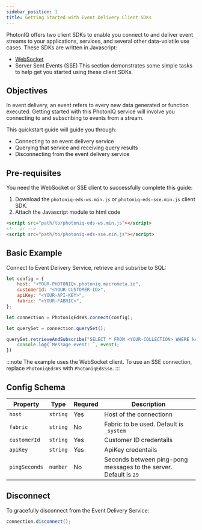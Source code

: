 ```yaml
---
sidebar_position: 1
title: Getting Started with Event Delivery Client SDKs
---
```


PhotonIQ offers two client SDKs to enable you connect to and deliver event streams to your applications, services, and several other data-volatile use cases. These SDKs are written in Javascript:
- [WebSocket](/download/eds-clients/photoniq-eds-ws.min.js)
- Server Sent Events (SSE) 
 This section demonstrates some simple tasks to help get you started using these client SDKs. 

## Objectives
In event delivery, an event refers to every new data generated or function executed. Getting started with this PhotonIQ service will involve you connecting to and subscribing to events from a stream.

This quickstart guide will guide you through:
- Connecting to an event delivery service
- Querying that service and receiving query results
- Disconnecting from the event delivery service


## Pre-requisites
You need the WebSocket or SSE client to successfully complete this guide:
1. Download the `photoniq-eds-ws.min.js` or `photoniq-eds-sse.min.js` client SDK.
1. Attach the Javascript module to html code
```html
<script src="path/to/photoniq-eds-ws.min.js"></script>
<!-- or -->
<script src="path/to/photoniq-eds-sse.min.js"></script>
```


## Basic Example

Connect to Event Delivery Service, retrieve and subsribe to SQL:
```js
let config = {
    host: "<YOUR-PHOTONIQ>.photoniq.macrometa.io",
    customerId: "<YOUR-CUSTOMER-ID>",
    apiKey: "<YOUR-API-KEY>",
    fabric: "<YOUR-FABRIC>",
};

let connection = PhotoniqEdsWs.connect(config);

let querySet = connection.querySet();

querySet.retrieveAndSubscribe("SELECT * FROM <YOUR-COLLECTION> WHERE key=<YOUR-KEY>", (event) => {
    console.log(`Message event: `, event);
})
```

:::note
The example uses the WebSocket client. To use an SSE connection, replace `PhotoniqEdsWs` with `PhotoniqEdsSse`.
:::


## Config Schema

| **Property** | **Type** | **Requred** | **Description** |
|----------------------|-----------|-----------|-----------------------------------|
| `host` | `string` | Yes | Host of the connectionn   |
| `fabric` | `string` | No | Fabric to be used. Default is `_system`   |
| `customerId` | `string` | Yes | Customer ID credentails    |
| `apiKey` | `string` | Yes | ApiKey credentails    |
| `pingSeconds` | `number` | No | Seconds between ping-pong messages to the server. Default is `29`   |


## Disconnect

To gracefully disconnect from the Event Delivery Service:

```js
connection.disconnect();
```


